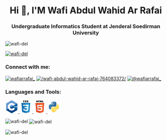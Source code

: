 <h1 align="center">Hi 👋, I'M Wafi Abdul Wahid Ar Rafai</h1>
<h3 align="center">Undergraduate Informatics Student at Jenderal Soedirman University</h3>

<p align="left"> <img src="https://komarev.com/ghpvc/?username=wafi-del&label=Profile%20views&color=0e75b6&style=flat" alt="wafi-del" /> </p>

<p align="left"> <a href="https://github.com/ryo-ma/github-profile-trophy"><img src="https://github-profile-trophy.vercel.app/?username=wafi-del" alt="wafi-del" /></a> </p>

<h3 align="left">Connect with me:</h3>
<p align="left">
<a href="https://twitter.com/wafiarrafai_" target="blank"><img align="center" src="https://raw.githubusercontent.com/rahuldkjain/github-profile-readme-generator/master/src/images/icons/Social/twitter.svg" alt="wafiarrafai_" height="30" width="40" /></a>
<a href="https://linkedin.com/in//wafi-abdul-wahid-ar-rafai-764083372/" target="blank"><img align="center" src="https://raw.githubusercontent.com/rahuldkjain/github-profile-readme-generator/master/src/images/icons/Social/linked-in-alt.svg" alt="/wafi-abdul-wahid-ar-rafai-764083372/" height="30" width="40" /></a>
<a href="https://instagram.com/@wafiarrafai_" target="blank"><img align="center" src="https://raw.githubusercontent.com/rahuldkjain/github-profile-readme-generator/master/src/images/icons/Social/instagram.svg" alt="@wafiarrafai_" height="30" width="40" /></a>
</p>

<h3 align="left">Languages and Tools:</h3>
<p align="left"> <a href="https://www.w3schools.com/cpp/" target="_blank" rel="noreferrer"> <img src="https://raw.githubusercontent.com/devicons/devicon/master/icons/cplusplus/cplusplus-original.svg" alt="cplusplus" width="40" height="40"/> </a> <a href="https://www.w3schools.com/css/" target="_blank" rel="noreferrer"> <img src="https://raw.githubusercontent.com/devicons/devicon/master/icons/css3/css3-original-wordmark.svg" alt="css3" width="40" height="40"/> </a> <a href="https://www.w3.org/html/" target="_blank" rel="noreferrer"> <img src="https://raw.githubusercontent.com/devicons/devicon/master/icons/html5/html5-original-wordmark.svg" alt="html5" width="40" height="40"/> </a> <a href="https://www.python.org" target="_blank" rel="noreferrer"> <img src="https://raw.githubusercontent.com/devicons/devicon/master/icons/python/python-original.svg" alt="python" width="40" height="40"/> </a> </p>

<p><img align="left" src="https://github-readme-stats.vercel.app/api/top-langs?username=wafi-del&show_icons=true&locale=en&layout=compact" alt="wafi-del" /></p>

<p>&nbsp;<img align="center" src="https://github-readme-stats.vercel.app/api?username=wafi-del&show_icons=true&locale=en" alt="wafi-del" /></p>

<p><img align="center" src="https://github-readme-streak-stats.herokuapp.com/?user=wafi-del&" alt="wafi-del" /></p>
